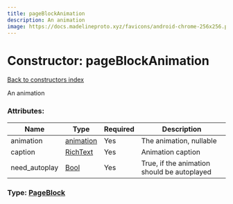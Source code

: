 ```yaml
---
title: pageBlockAnimation
description: An animation
image: https://docs.madelineproto.xyz/favicons/android-chrome-256x256.png
---
```

# Constructor: pageBlockAnimation  
[Back to constructors index](index.md)



An animation

### Attributes:

| Name     |    Type       | Required | Description |
|----------|---------------|----------|-------------|
|animation|[animation](../constructors/animation.md) | Yes|The animation, nullable|
|caption|[RichText](../types/RichText.md) | Yes|Animation caption|
|need\_autoplay|[Bool](../types/Bool.md) | Yes|True, if the animation should be autoplayed|



### Type: [PageBlock](../types/PageBlock.md)


